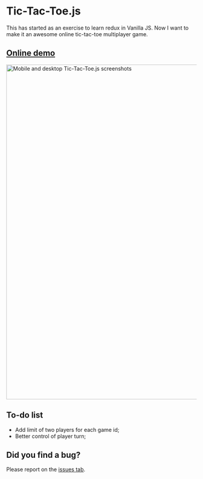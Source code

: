 # Tic-Tac-Toe.js

This has started as an exercise to learn redux in Vanilla JS.
Now I want to make it an awesome online tic-tac-toe multiplayer game.

## [Online demo](https://rocky-ocean-52527.herokuapp.com/)

<a href="https://rocky-ocean-52527.herokuapp.com/" target="_blank"><img src="https://raw.githubusercontent.com/ramonvictor/tic-tac-toe-js/master/assets/tic-tac-toe.png" width="888" height="auto" alt="Mobile and desktop Tic-Tac-Toe.js screenshots"></a>

## To-do list

- Add limit of two players for each game id;
- Better control of player turn;

## Did you find a bug?

Please report on the [issues tab](https://github.com/ramonvictor/tic-tac-toe-js/issues).
